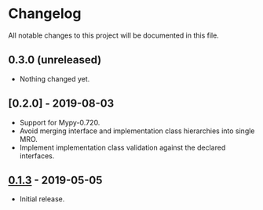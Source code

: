 # Changelog

All notable changes to this project will be documented in this file.

0.3.0 (unreleased)
------------------

- Nothing changed yet.


## [0.2.0] - 2019-08-03

- Support for Mypy-0.720.
- Avoid merging interface and implementation class hierarchies into single MRO.
- Implement implementation class validation against the declared interfaces.

## [0.1.3] - 2019-05-05

- Initial release.

[Unreleased]: https://github.com/Shoobx/mypy-zope
[0.1.3]: https://github.com/Shoobx/mypy-zope/releases/tag/0.1.3
